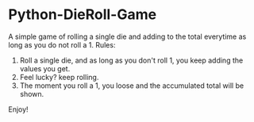 # Python-DieRoll-Game
A simple game of rolling a single die and adding to the total everytime as long as you do not roll a 1.
Rules:
  1. Roll a single die, and as long as you don't roll 1, you keep adding the values you get.
  2. Feel lucky? keep rolling.
  3. The moment you roll a 1, you loose and the accumulated total will be shown.
  
 Enjoy!

